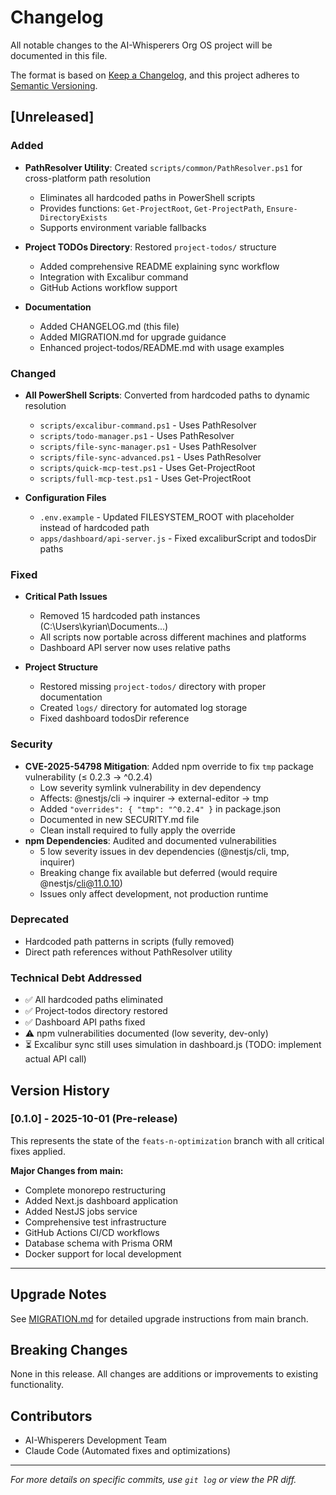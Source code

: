 # Changelog

All notable changes to the AI-Whisperers Org OS project will be documented in this file.

The format is based on [Keep a Changelog](https://keepachangelog.com/en/1.0.0/),
and this project adheres to [Semantic Versioning](https://semver.org/spec/v2.0.0.html).

## [Unreleased]

### Added
- **PathResolver Utility**: Created `scripts/common/PathResolver.ps1` for cross-platform path resolution
  - Eliminates all hardcoded paths in PowerShell scripts
  - Provides functions: `Get-ProjectRoot`, `Get-ProjectPath`, `Ensure-DirectoryExists`
  - Supports environment variable fallbacks

- **Project TODOs Directory**: Restored `project-todos/` structure
  - Added comprehensive README explaining sync workflow
  - Integration with Excalibur command
  - GitHub Actions workflow support

- **Documentation**
  - Added CHANGELOG.md (this file)
  - Added MIGRATION.md for upgrade guidance
  - Enhanced project-todos/README.md with usage examples

### Changed
- **All PowerShell Scripts**: Converted from hardcoded paths to dynamic resolution
  - `scripts/excalibur-command.ps1` - Uses PathResolver
  - `scripts/todo-manager.ps1` - Uses PathResolver
  - `scripts/file-sync-manager.ps1` - Uses PathResolver
  - `scripts/file-sync-advanced.ps1` - Uses PathResolver
  - `scripts/quick-mcp-test.ps1` - Uses Get-ProjectRoot
  - `scripts/full-mcp-test.ps1` - Uses Get-ProjectRoot

- **Configuration Files**
  - `.env.example` - Updated FILESYSTEM_ROOT with placeholder instead of hardcoded path
  - `apps/dashboard/api-server.js` - Fixed excaliburScript and todosDir paths

### Fixed
- **Critical Path Issues**
  - Removed 15 hardcoded path instances (C:\Users\kyrian\Documents\...)
  - All scripts now portable across different machines and platforms
  - Dashboard API server now uses relative paths

- **Project Structure**
  - Restored missing `project-todos/` directory with proper documentation
  - Created `logs/` directory for automated log storage
  - Fixed dashboard todosDir reference

### Security
- **CVE-2025-54798 Mitigation**: Added npm override to fix `tmp` package vulnerability (≤ 0.2.3 → ^0.2.4)
  - Low severity symlink vulnerability in dev dependency
  - Affects: @nestjs/cli → inquirer → external-editor → tmp
  - Added `"overrides": { "tmp": "^0.2.4" }` in package.json
  - Documented in new SECURITY.md file
  - Clean install required to fully apply the override
- **npm Dependencies**: Audited and documented vulnerabilities
  - 5 low severity issues in dev dependencies (@nestjs/cli, tmp, inquirer)
  - Breaking change fix available but deferred (would require @nestjs/cli@11.0.10)
  - Issues only affect development, not production runtime

### Deprecated
- Hardcoded path patterns in scripts (fully removed)
- Direct path references without PathResolver utility

### Technical Debt Addressed
- ✅ All hardcoded paths eliminated
- ✅ Project-todos directory restored
- ✅ Dashboard API paths fixed
- ⚠️ npm vulnerabilities documented (low severity, dev-only)
- ⏳ Excalibur sync still uses simulation in dashboard.js (TODO: implement actual API call)

## Version History

### [0.1.0] - 2025-10-01 (Pre-release)

This represents the state of the `feats-n-optimization` branch with all critical fixes applied.

**Major Changes from main:**
- Complete monorepo restructuring
- Added Next.js dashboard application
- Added NestJS jobs service
- Comprehensive test infrastructure
- GitHub Actions CI/CD workflows
- Database schema with Prisma ORM
- Docker support for local development

---

## Upgrade Notes

See [MIGRATION.md](./MIGRATION.md) for detailed upgrade instructions from main branch.

## Breaking Changes

None in this release. All changes are additions or improvements to existing functionality.

## Contributors

- AI-Whisperers Development Team
- Claude Code (Automated fixes and optimizations)

---

*For more details on specific commits, use `git log` or view the PR diff.*
